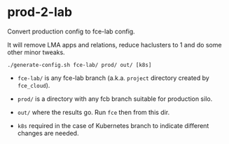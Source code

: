 # prod-2-lab

Convert production config to fce-lab config.

It will remove LMA apps and relations, reduce haclusters to 1 and do some other minor tweaks.

`./generate-config.sh fce-lab/ prod/ out/ [k8s]`

- `fce-lab/` is any fce-lab branch (a.k.a. `project` directory created by `fce_cloud`).

- `prod/` is a directory with any fcb branch suitable for production silo.

- `out/` where the results go. Run `fce` then from this dir.

- `k8s` required in the case of Kubernetes branch to indicate different changes are needed.
